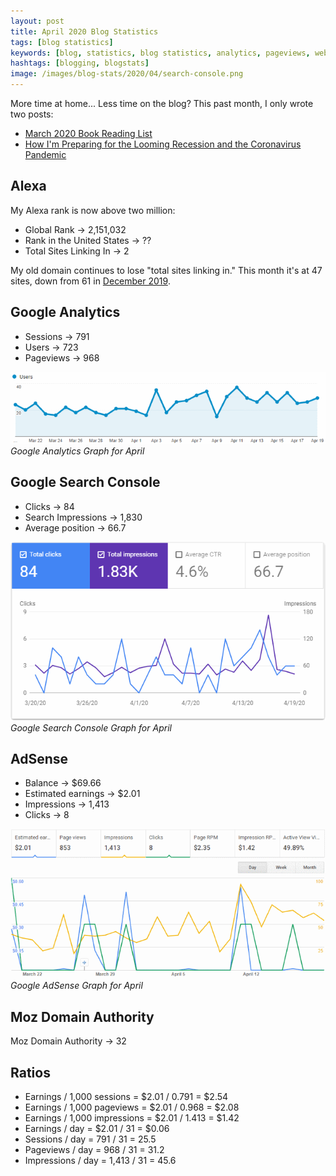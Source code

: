 ```yaml
---
layout: post
title: April 2020 Blog Statistics
tags: [blog statistics]
keywords: [blog, statistics, blog statistics, analytics, pageviews, webmaster, webmaster tools, alexa, google]
hashtags: [blogging, blogstats]
image: /images/blog-stats/2020/04/search-console.png
---
```


More time at home... Less time on the blog? This past month, I only wrote two posts:

* [March 2020 Book Reading List](https://www.joehxblog.com/march-2020-book-reading-list/)
* [How I'm Preparing for the Looming Recession and the Coronavirus Pandemic](https://www.joehxblog.com/how-im-preparing-for-the-looming-recession-and-the-coronavirus-pandemic/)

## Alexa

My Alexa rank is now above two million:

* Global Rank &rarr; 2,151,032
* Rank in the United States &rarr; ??
* Total Sites Linking In &rarr; 2

My old domain continues to lose "total sites linking in." This month it's at 47 sites, down from 61 in [December 2019](https://www.joehxblog.com/december-2019-blog-statistics/).

## Google Analytics

* Sessions &rarr; 791
* Users &rarr; 723
* Pageviews &rarr; 968

![Google Analytics Graph for April](/images/blog-stats/2020/04/stats.png)
*Google Analytics Graph for April*

## Google Search Console

* Clicks &rarr; 84
* Search Impressions &rarr; 1,830
* Average position &rarr; 66.7

![Google Search Console Graph for April](/images/blog-stats/2020/04/search-console.png)
*Google Search Console Graph for April*

## AdSense

* Balance &rarr; $69.66
* Estimated earnings &rarr; $2.01
* Impressions &rarr; 1,413
* Clicks &rarr; 8

![Google AdSense Graph for April](/images/blog-stats/2020/04/adsense.png)
*Google AdSense Graph for April*

## Moz Domain Authority

Moz Domain Authority &rarr; 32

## Ratios

* Earnings / 1,000 sessions = $2.01 / 0.791 = $2.54
* Earnings / 1,000 pageviews = $2.01 / 0.968 = $2.08
* Earnings / 1,000 impressions = $2.01 / 1.413 = $1.42
* Earnings / day = $2.01 / 31 = $0.06
* Sessions / day = 791 / 31 = 25.5
* Pageviews / day = 968 / 31 = 31.2
* Impressions / day = 1,413 / 31 = 45.6
